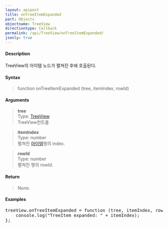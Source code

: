 ```yaml
---
layout: apipost
title: onTreeItemExpanded
part: Objects
objectname: TreeView
directiontype: Callback
permalink: /api/TreeView/onTreeItemExpanded/
jsonly: true
---
```



#### Description

 TreeView의 아이템 노드가 펼쳐진 후에 호출된다.

#### Syntax

> function onTreeItemExpanded (tree, itemIndex, rowId)

#### Arguments

> **tree**  
> Type: [TreeView](/api/TreeView/)  
> TreeView컨트롤  

> **itemIndex**  
> Type: number  
> 펼쳐진 [아이템](/api/features/Grid%20Item/)행의 index.  

> **rowId**  
> Type: number  
> 펼쳐진 행의 rowId.  

#### Return

> None.

#### Examples 

<pre class="prettyprint">
treeView.onTreeItemExpanded = function (tree, itemIndex, rowId) {
    console.log("TreeItem expanded: " + itemIndex);	
};
</pre>

